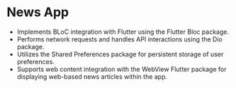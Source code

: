 # News App

- Implements BLoC integration with Flutter using the Flutter Bloc package.
- Performs network requests and handles API interactions using the Dio package.
- Utilizes the Shared Preferences package for persistent storage of user preferences.
- Supports web content integration with the WebView Flutter package for displaying
web-based news articles within the app.
